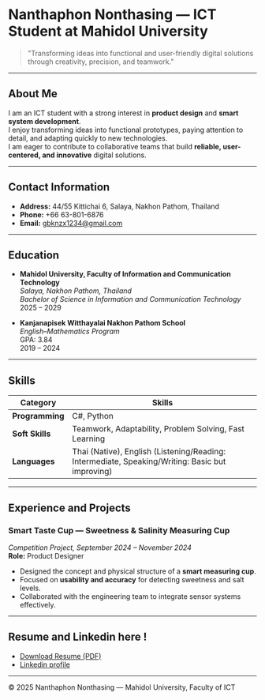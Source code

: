 # Nanthaphon Nonthasing — ICT Student at Mahidol University

> "Transforming ideas into functional and user-friendly digital solutions through creativity, precision, and teamwork."

---

## About Me
I am an ICT student with a strong interest in **product design** and **smart system development**.  
I enjoy transforming ideas into functional prototypes, paying attention to detail, and adapting quickly to new technologies.  
I am eager to contribute to collaborative teams that build **reliable, user-centered, and innovative** digital solutions.

---

## Contact Information
- **Address:** 44/55 Kittichai 6, Salaya, Nakhon Pathom, Thailand  
- **Phone:** +66 63-801-6876  
- **Email:** [gbknzx1234@gmail.com](mailto:gbknzx1234@gmail.com)

---

## Education
- **Mahidol University, Faculty of Information and Communication Technology**  
  *Salaya, Nakhon Pathom, Thailand*  
  *Bachelor of Science in Information and Communication Technology*  
  2025 – 2029  

- **Kanjanapisek Witthayalai Nakhon Pathom School**  
  *English–Mathematics Program*  
  GPA: 3.84  
  2019 – 2024  

---

## Skills

| Category | Skills |
|-----------|--------|
| **Programming** | C#, Python |
| **Soft Skills** | Teamwork, Adaptability, Problem Solving, Fast Learning |
| **Languages** | Thai (Native), English (Listening/Reading: Intermediate, Speaking/Writing: Basic but improving) |

---

## Experience and Projects

### Smart Taste Cup — Sweetness & Salinity Measuring Cup  
*Competition Project, September 2024 – November 2024*  
**Role:** Product Designer  
- Designed the concept and physical structure of a **smart measuring cup**.  
- Focused on **usability and accuracy** for detecting sweetness and salt levels.  
- Collaborated with the engineering team to integrate sensor systems effectively.

---

## Resume and Linkedin here !

- [Download Resume (PDF)](./resume.pdf)
- [Linkedin profile](https://www.linkedin.com/in/nanthaphon-nonthasing-28019a397/)


---

© 2025 Nanthaphon Nonthasing — Mahidol University, Faculty of ICT
